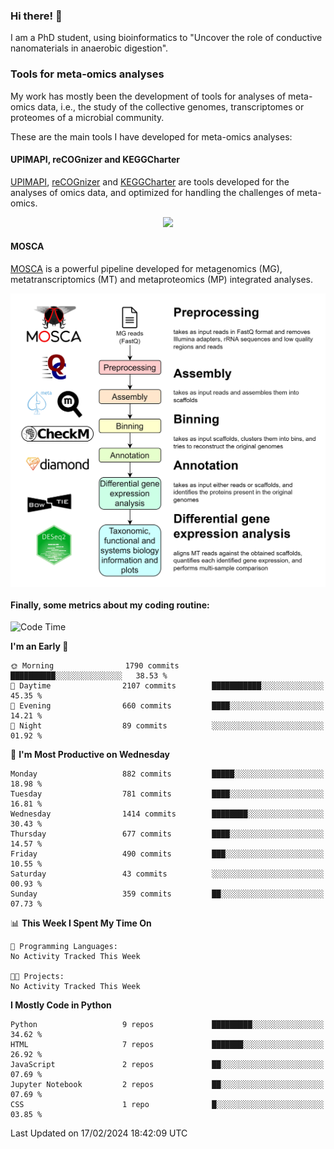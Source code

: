 ### Hi there! 👋

I am a PhD student, using bioinformatics to "Uncover the role of conductive nanomaterials in anaerobic digestion".

### Tools for meta-omics analyses

My work has mostly been the development of tools for analyses of meta-omics data, i.e., the study of the collective genomes, transcriptomes or proteomes of a microbial community.

These are the main tools I have developed for meta-omics analyses:

#### UPIMAPI, reCOGnizer and KEGGCharter

[UPIMAPI](https://github.com/iquasere/UPIMAPI), [reCOGnizer](https://github.com/iquasere/reCOGnizer) and [KEGGCharter](https://github.com/iquasere/KEGGCharter) are tools developed for the analyses of omics data, and optimized for handling the challenges of meta-omics.

<p align="center">
    <img src="assets/annotation_paper.png">
</p>

#### MOSCA

[MOSCA](https://github.com/iquasere/MOSCA) is a powerful pipeline developed for metagenomics (MG), metatranscriptomics (MT) and metaproteomics (MP) integrated analyses.

<p align="center">
    <img src="assets/mosca_workflow.png" align="center" width="700">
</p>


#### Finally, some metrics about my coding routine:

<!--START_SECTION:waka-->
![Code Time](http://img.shields.io/badge/Code%20Time-819%20hrs%203%20mins-blue)

**I'm an Early 🐤** 

```text
🌞 Morning                1790 commits        ██████████░░░░░░░░░░░░░░░   38.53 % 
🌆 Daytime                2107 commits        ███████████░░░░░░░░░░░░░░   45.35 % 
🌃 Evening                660 commits         ████░░░░░░░░░░░░░░░░░░░░░   14.21 % 
🌙 Night                  89 commits          ░░░░░░░░░░░░░░░░░░░░░░░░░   01.92 % 
```
📅 **I'm Most Productive on Wednesday** 

```text
Monday                   882 commits         █████░░░░░░░░░░░░░░░░░░░░   18.98 % 
Tuesday                  781 commits         ████░░░░░░░░░░░░░░░░░░░░░   16.81 % 
Wednesday                1414 commits        ████████░░░░░░░░░░░░░░░░░   30.43 % 
Thursday                 677 commits         ████░░░░░░░░░░░░░░░░░░░░░   14.57 % 
Friday                   490 commits         ███░░░░░░░░░░░░░░░░░░░░░░   10.55 % 
Saturday                 43 commits          ░░░░░░░░░░░░░░░░░░░░░░░░░   00.93 % 
Sunday                   359 commits         ██░░░░░░░░░░░░░░░░░░░░░░░   07.73 % 
```


📊 **This Week I Spent My Time On** 

```text
💬 Programming Languages: 
No Activity Tracked This Week

🐱‍💻 Projects: 
No Activity Tracked This Week
```

**I Mostly Code in Python** 

```text
Python                   9 repos             █████████░░░░░░░░░░░░░░░░   34.62 % 
HTML                     7 repos             ███████░░░░░░░░░░░░░░░░░░   26.92 % 
JavaScript               2 repos             ██░░░░░░░░░░░░░░░░░░░░░░░   07.69 % 
Jupyter Notebook         2 repos             ██░░░░░░░░░░░░░░░░░░░░░░░   07.69 % 
CSS                      1 repo              █░░░░░░░░░░░░░░░░░░░░░░░░   03.85 % 
```




 Last Updated on 17/02/2024 18:42:09 UTC
<!--END_SECTION:waka-->
